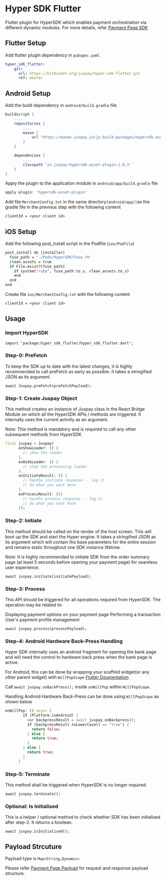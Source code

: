 # Hyper SDK Flutter

Flutter plugin for HyperSDK which enables payment orchestration via different dynamic modules. 
For more details, refer [Payment Page SDK](https://developer.juspay.in/v4.0/docs/introduction)

## Flutter Setup

Add flutter plugin dependency in `pubspec.yaml`

```yaml
hyper_sdk_flutter:
    git:
      url: https://bitbucket.org/juspay/hyper-sdk-flutter.git
      ref: master
```

## Android Setup

Add the build dependency in  `android/build.gradle` file

```groovy
buildscript {
    ....
    repositories {
        ....
        maven {
            url "https://maven.juspay.in/jp-build-packages/hypersdk-asset-download/releases/"
        }
    }

    dependencies {
        ....
        classpath 'in.juspay:hypersdk-asset-plugin:1.0.3'
    }
}
```

Apply the plugin to the application module in `android/app/build.gradle` file

```groovy
apply plugin: 'hypersdk-asset-plugin'
```

Add file `MerchantConfig.txt` in the same directory`(android/app/)`as the gradle file in the previous step with the following content

```txt
clientId = <your client id>
```

## iOS Setup

Add the following post_install script in the Podfile (`ios/Podfile`)

```sh
post_install do |installer|
  fuse_path = "./Pods/HyperSDK/Fuse.rb"
  clean_assets = true
  if File.exist?(fuse_path)
    if system("ruby", fuse_path.to_s, clean_assets.to_s)
    end
  end
end
```

Create file `ios/MerchantConfig.txt` with the following content

```txt
clientId = <your client id>
```

## Usage

### Import HyperSDK

`import 'package:hyper_sdk_flutter/hyper_sdk_flutter.dart';`

### Step-0: PreFetch

To keep the SDK up to date with the latest changes, it is highly recommended to call preFetch as early as possible. It takes a stringified JSON as its argument.

`await Juspay.preFetch(preFetchPayload);`

### Step-1: Create Juspay Object

This method creates an instance of Juspay class in the React Bridge Module on which all the HyperSDK APIs / methods are triggered. It internally uses the current activity as an argument.

Note: This method is mandatory and is required to call any other subsequent methods from HyperSDK.

```dart
final juspay = Juspay(
      onShowLoader: () {
        // show the loader
      },
      onHideLoader: () {
        // stop the processing loader 
      },
      onInitiateResult: () {
        // handle initiate response -- log it
        // do what you want here
      },
      onProcessResult: (){
        // handle process response -- log it
        // do what you want here
      });
```

### Step-2: Initiate

This method should be called on the render of the host screen. This will boot up the SDK and start the Hyper engine. It takes a stringified JSON as its argument which will contain the base parameters for the entire session and remains static throughout one SDK instance lifetime.

Note: It is highly recommended to initiate SDK from the order summary page (at least 5 seconds before opening your payment page) for seamless user experience.

`await juspay.initiate(initiatePayload);`

### Step-3: Process

This API should be triggered for all operations required from HyperSDK. The operation may be related to:

Displaying payment options on your payment page
Performing a transaction
User's payment profile management

`await juspay.process(processPayload);`

### Step-4: Android Hardware Back-Press Handling

Hyper SDK internally uses an android fragment for opening the bank page and will need the control to hardware back press when the bank page is active.

For Android, this can be done by wrapping your scaffold widget(or any other parent widget) with `WillPopScope` [Flutter Doumentation](https://api.flutter.dev/flutter/widgets/WillPopScope-class.html)

Call `await juspay.onBackPress();` inside `onWillPop` within `WillPopScope`.

Handling Android Hardware Back-Press can be done using `WillPopScope` as shown below

```dart
onWillPop: () async {
        if (Platform.isAndroid) {
          var backpressResult = await juspay.onBackpress();
          if (backpressResult.toLowerCase() == "true") {
            return false;
          } else {
            return true;
          }
        } else {
          return true;
        }
      }
```

### Step-5: Terminate

This method shall be triggered when HyperSDK is no longer required.

`await juspay.terminate();`

### Optional: Is Initialised

This is a helper / optional method to check whether SDK has been initialised after step-2. It returns a boolean.

`await juspay.isInitialised();`

## Payload Strcuture

Payload type is `Map<String,Dynamic>`

Please refer [Payment Page Payload](https://developer.juspay.in/v4.0/docs/payload) for request and response payload structure.